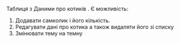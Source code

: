 Таблиця з Даними про котиків . Є можливість:

1. Додавати самколик і його кількість.
2. Редагувати дані про котика а також видаляти його зі списку
3. Змінювати тему на темну
